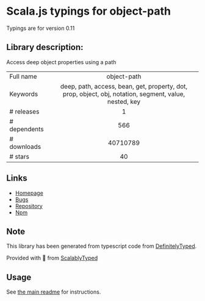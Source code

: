 
# Scala.js typings for object-path

Typings are for version 0.11

## Library description:
Access deep object properties using a path

|                    |                 |
| ------------------ | :-------------: |
| Full name          | object-path |
| Keywords           | deep, path, access, bean, get, property, dot, prop, object, obj, notation, segment, value, nested, key |
| # releases         | 1 |
| # dependents       | 566 |
| # downloads        | 40710789 |
| # stars            | 40 |

## Links
- [Homepage](https://github.com/mariocasciaro/object-path)
- [Bugs](https://github.com/mariocasciaro/object-path/issues)
- [Repository](https://github.com/mariocasciaro/object-path)
- [Npm](https://www.npmjs.com/package/object-path)
    


## Note
This library has been generated from typescript code from [DefinitelyTyped](https://definitelytyped.org).

Provided with :purple_heart: from [ScalablyTyped](https://github.com/oyvindberg/ScalablyTyped)

## Usage
See [the main readme](../../readme.md) for instructions.


